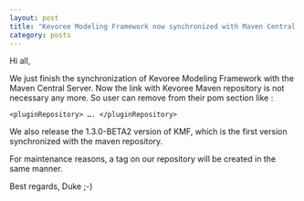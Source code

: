 ```yaml
---
layout: post
title: "Kevoree Modeling Framework now synchronized with Maven Central Server"
category: posts
---
```


Hi all,

We just finish the synchronization of Kevoree Modeling Framework with the Maven Central Server.
Now the link with Kevoree Maven repository is not necessary any more.
So user can remove from their pom section like :

	<pluginRepository> …. </pluginRepository> 
	
We also release the 1.3.0-BETA2 version of KMF, which is the first version synchronized with the maven repository.

For maintenance reasons, a tag on our repository will be created in the same manner.

Best regards,
Duke ;-)